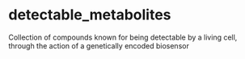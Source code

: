 # detectable_metabolites
Collection of compounds known for being detectable by a living cell,  through the action of a genetically encoded biosensor
